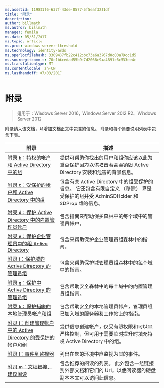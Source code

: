 ```yaml
---
ms.assetid: 119881f6-637f-43de-8577-5f5eaf3281df
title: "附录"
description: 
author: billmath
ms.author: billmath
manager: femila
ms.date: 05/31/2017
ms.topic: article
ms.prod: windows-server-threshold
ms.technology: identity-adds
ms.openlocfilehash: 3309437fb22c412bbc73a6a3567d0c00a79cc1d5
ms.sourcegitcommit: 70c1b6cedad55b9c7d2068c9aa4891c6c533ee4c
ms.translationtype: MT
ms.contentlocale: zh-CN
ms.lasthandoff: 07/03/2017
---
```

# <a name="appendices"></a>附录

>适用于：Windows Server 2016，Windows Server 2012 R2、Windows Server 2012

附录纳入该文档，以增加文档正文中包含的信息。 附录和每个简要说明列表中包含下表。  
  

|**附录**|**描述**|  
| --- | --- | 
|[附录 b：特权的帐户和 Active Directory 中的组](../../../ad-ds/plan/security-best-practices/Appendix-B--Privileged-Accounts-and-Groups-in-Active-Directory.md)|提供可帮助你找出的用户和组你应该以此为重点保护因为以供攻击者甚至销毁 Active Directory 安装和危害的背景信息。|  
|[附录 c：受保护的帐户和 Active Directory 中的组](../../../ad-ds/plan/security-best-practices/Appendix-C--Protected-Accounts-and-Groups-in-Active-Directory.md)|包含有关 Active Directory 中的组受保护的信息。 它还包含有限自定义 （移除） 算是受保护的组并受 AdminSDHolder 和 SDProp 组的信息。|  
|[附录 d：保护 Active Directory 中的内置管理员帐户](../../../ad-ds/plan/security-best-practices/Appendix-D--Securing-Built-In-Administrator-Accounts-in-Active-Directory.md)|包含指南来帮助保护森林中的每个域中的管理员帐户。|  
|[附录 e：保护企业管理员中的组 Active Directory](../../../ad-ds/plan/security-best-practices/Appendix-E--Securing-Enterprise-Admins-Groups-in-Active-Directory.md)|包含来帮助保护企业管理员组森林中的指南。|  
|[附录 f：保护域的 Active Directory 的管理员组](../../../ad-ds/plan/security-best-practices/Appendix-F--Securing-Domain-Admins-Groups-in-Active-Directory.md)|包含来帮助保护域管理员组森林中的每个域中的指南。|  
|[附录 g：保护中 Active Directory 的管理员组](../../../ad-ds/plan/security-best-practices/Appendix-G--Securing-Administrators-Groups-in-Active-Directory.md)|包含帮助安全森林中的每个域中的内置管理员组指南。|  
|[附录 h：保护措施的本地管理员帐户和组](../../../ad-ds/plan/security-best-practices/Appendix-H--Securing-Local-Administrator-Accounts-and-Groups.md)|包含帮助安全的本地管理员帐户，管理员组已加入域的服务器和工作站上的指南。|  
|[附录 i：创建管理帐户中的 Active Directory 的受保护的帐户和组](../../../ad-ds/manage/component-updates/Appendix-I--Creating-Management-Accounts-for-Protected-Accounts-and-Groups-in-Active-Directory.md)|提供信息创建帐户，仅受有限权限和可以来严格控制，但可用于需要临时提升时填充特权 Active Directory 中的组。|   
|[附录 l：事件到监视器](../../../ad-ds/plan/Appendix-L--Events-to-Monitor.md)|列出在您的环境中应监视为其的事件。|  
|[附录 m：文档链接，建议阅读](../../../ad-ds/manage/Appendix-M--Document-Links-and-Recommended-Reading.md)|包含推荐的阅读的列表。 此外包含一组链接到外部文档和它们的 Url，以便阅读器的硬盘副本本文可以访问此信息。|  
  


